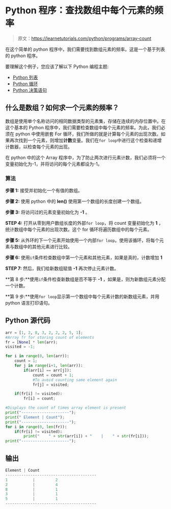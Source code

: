# Python 程序：查找数组中每个元素的频率

> 原文：<https://learnetutorials.com/python/programs/array-count>

在这个简单的 python 程序中，我们需要找到数组元素的频率。这是一个基于列表的 python 程序。

要理解这个例子，您应该了解以下 Python 编程主题:

*   [Python 列表](../../python/python-lists "Python List or array")
*   [Python 循环](../../python/python-loop-tutorials "Loops in Python")
*   [Python 决策语句](../../python/decision-making-statements "Python decision making statements")

## 什么是数组？如何求一个元素的频率？

数组是使用单个名称访问的相同数据类型的元素集，存储在连续的内存位置中。在这个基本的 Python 程序中，我们需要检查数组中每个元素的频率。为此，我们必须在 python 中使用嵌套 For 循环，我们所做的就是计算每个元素的出现次数。如果再次找到一个元素，则增加**计数**变量。我们在`for loop`中进行这个检查和递增计数器，以检查每个元素的出现。

在 python 中的这个 Array 程序中，为了防止两次进行元素计数，我们必须将一个变量初始化为-1，并将访问的每个元素都设为-1。

### 算法

**步骤 1:** 接受并初始化一个有值的数组。

**步骤 2:** 使用 python 中的 **len()** 使用第一个数组的长度创建一个数组。

**步骤 3:** 将访问过的元素变量初始化为 **-1** 。

**STEP 4:** 打开从零到用户数组长度的外部`for loop`，将 count 变量初始化为 **1** ，统计数组中每个元素的出现次数。这个 for 循环将遍历数组中的每个元素。

**步骤 5:** 从外环的下一个元素开始使用一个内部`for loop`。使用该循环，将每个元素与数组中的其他元素进行比较。

**步骤 6:** 使用`if`条件检查数组中第一个元素和其他元素，如果是真的，计数增加 **1**

**STEP 7:** 然后，我们给新数组赋值 **-1** 再次停止元素计数。

**第 8 步:**使用`if`条件检查新数组是否不等于 **-1** ，如果是，则为新数组元素分配一个计数。

**第 9 步:**使用`for loop`显示第一个数组中每个元素计数的新数组元素，并用 python 语言打印语句。

## Python 源代码

```py
arr = [1, 2, 8, 3, 2, 2, 2, 5, 1];     
#Array fr for storing count of elements  
fr = [None] * len(arr);    
visited = -1;    

for i in range(0, len(arr)):    
    count = 1;    
    for j in range(i+1, len(arr)):    
        if(arr[i] == arr[j]):    
            count = count + 1;    
            #To avoid counting same element again    
            fr[j] = visited;    

    if(fr[i] != visited):    
        fr[i] = count;    

#Displays the count of times array element is present    
print("---------------------");    
print(" Element | Count");    
print("---------------------");    
for i in range(0, len(fr)):    
    if(fr[i] != visited):    
        print("    " + str(arr[i]) + "    |    " + str(fr[i]));    
print("---------------------"); 

```

## 输出

```py
Element | Count
----------------------------------------
1           |         2
2           |         4
8           |         1
3           |         1
5           |         1
----------------------------------------
```